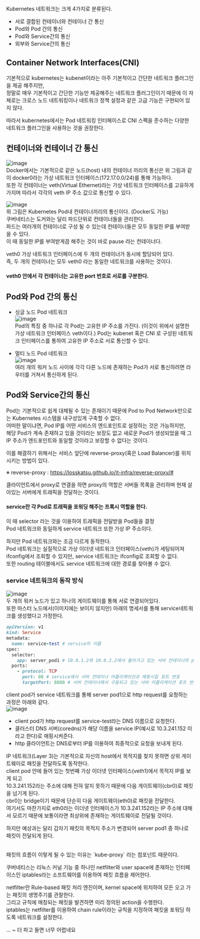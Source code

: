 Kubernetes 네트워크는 크게 4가지로 분류된다.

* 서로 결합된 컨테이너와 컨테이너 간 통신
* Pod와 Pod 간의 통신
* Pod와 Service간의 통신
* 외부와 Service간의 통신

## Container Network Interfaces(CNI)
기본적으로 kubernetes는 kubenet이라는 아주 기본적이고 간단한 네트워크 플러그인을 제공 해주지만,  
정말로 매우 기본적이고 간단한 기능만 제공해주는 네트워크 플러그인이기 때문에 이 자체로는 크로스 노드 네트워킹이나 네트워크 정책 설정과 같은 고급 기능은 구현되어 있지 않다.  

따라서 kubernetes에서는 Pod 네트워킹 인터페이스로 CNI 스펙을 준수하는 다양한 네트워크 플러그인을 사용하는 것을 권장한다.  


## 컨테이너와 컨테이너 간 통신
![image](https://user-images.githubusercontent.com/67637716/175893278-beaafd49-9c8c-4c8f-a62e-c65d0ab58b41.png)  
Docker에서는 기본적으로 같은 노드(host) 내의 컨테이너 끼리의 통신은 위 그림과 같이 docker0라는 가상 네트워크 인터페이스(172.17.0.0/24)를 통해 가능하다.  
또한 각 컨테이너는 veth(Virtual Ethernet)라는 가상 네트워크 인터페이스를 고유하게 가지며 따라서 각각의 veth IP 주소 값으로 통신할 수 있다.  

![image](https://user-images.githubusercontent.com/67637716/175893430-40f63ec1-8d9e-4ee1-844c-13729a2ee395.png)  
위 그림은 Kubernetes Pod내 컨테이너끼리의 통신이다. (Docker도 가능)  
쿠버네티스는 도커와는 달리 파드단위로 컨테이너들을 관리한다.  
파드는 여러개의 컨테이너로 구성 될 수 있는데 컨테이너들은 모두 동일한 IP를 부여받을 수 있다.  
이 때 동일한 IP를 부여받게끔 해주는 것이 바로 pause 라는 컨테이너다.  

veth0 가상 네트워크 인터페이스에 두 개의 컨테이너가 동시에 할당되어 있다.  
즉, 두 개의 컨테이너는 모두 veth0 라는 동일한 네트워크를 사용하는 것이다.  

#### veth0 안에서 각 컨테이너는 고유한 port 번호로 서로를 구분한다.  


## Pod와 Pod 간의 통신
* 싱글 노드 Pod 네트워크  
![image](https://user-images.githubusercontent.com/67637716/175895603-80bc2b16-7106-4caa-badc-2e552b254c05.png)  
Pod의 특징 중 하나로 각 Pod는 고유한 IP 주소를 가진다. (이것이 위에서 설명한 가상 네트워크 인터페이스 veth이다.)
 Pod는 kubenet 혹은 CNI 로 구성된 네트워크 인터페이스를 통하여 고유한 IP 주소로 서로 통신할 수 있다.  
 
 * 멀티 노드 Pod 네트워크  
 ![image](https://user-images.githubusercontent.com/67637716/175896209-64fcc0e0-574c-4409-a436-8996060848ae.png)  
 여러 개의 워커 노드 사이에 각각 다른 노드에 존재하는 Pod가 서로 통신하려면 라우터를 거쳐서 통신하게 된다.  
 
 
 ## Pod와 Service간의 통신
 Pod는 기본적으로 쉽게 대체될 수 있는 존재이기 때문에 Pod to Pod Network만으로는 Kubernetes 시스템을 내구성있게 구축할 수 없다.  
어떠한 말이냐면, Pod IP를 어떤 서비스의 엔드포인트로 설정하는 것은 가능하지만,  
해당 Pod가 계속 존재하고 있을 것이라는 보장도 없고 새로운 Pod가 생성되었을 때 그 IP 주소가 엔드포인트와 동일할 것이라고 보장할 수 없다는 것이다.  

이를 해결하기 위해서는 서비스 앞단에 reverse-proxy(혹은 Load Balancer)를 위치시키는 방법이 있다.  

※ reverse-proxy : https://losskatsu.github.io/it-infra/reverse-proxy/#  

클라이언트에서 proxy로 연결을 하면 proxy의 역할은 서버들 목록을 관리하며 현재 살아있는 서버에게 트래픽을 전달하는 것이다.  

#### service란 각 Pod로 트래픽을 포워딩 해주는 프록시 역할을 한다.  
이 때 selector 라는 것을 이용하여 트래픽을 전달받을 Pod들을 결정  
Pod 네트워크와 동일하게 service 네트워크 또한 가상 IP 주소이다.  

하지만 Pod 네트워크와는 조금 다르게 동작한다.  
Pod 네트워크는 실질적으로 가상 이더넷 네트워크 인터페이스(veth)가 세팅되어져 ifconfig에서 조회할 수 있지만, service 네트워크는 ifconfig로 조회할 수 없다.  
또한 routing 테이블에서도 service 네트워크에 대한 경로를 찾아볼 수 없다.  

### service 네트워크의 동작 방식
![image](https://user-images.githubusercontent.com/67637716/175899851-3d2b8ddb-d233-4769-b3b4-efafa5e3441f.png)  
두 개의 워커 노드가 있고 하나의 게이트웨이를 통해 서로 연결되어있다.  
또한 마스터 노드에서(이미지에는 보이지 않지만) 아래의 명세서를 통해 service네트워크를 생성했다고 가정한다.  
``` ruby
apiVersion: v1
kind: Service
metadata:
  name: service-test # service의 이름
spec:
  selector:
    app: server_pod1 # 10.0.1.2와 10.0.2.2에서 돌아가고 있는 서버 컨테이너의 pod 라벨
  ports:
    - protocol: TCP
      port: 80 # service에서 서버 컨테이너 어플리케이션과 매핑시킬 포트 번호
      targetPort: 8080 # 서버 컨테이너에서 구동되고 있는 서버 어플리케이션 포트 번호
```  

client pod가 service 네트워크를 통해 server pod1으로 http request를 요청하는 과정은 아래와 같다.  
![image](https://user-images.githubusercontent.com/67637716/175900314-d1fd1340-516f-490d-967e-860b02d2b2dd.png)  

* client pod가 http request를 service-test라는 DNS 이름으로 요청한다.
* 클러스터 DNS 서버(coredns)가 해당 이름을 service IP(예시로 10.3.241.152 이라고 한다)로 매핑시켜준다.
* http 클라이언트는 DNS로부터 IP를 이용하여 최종적으로 요청을 보내게 된다.

IP 네트워크(Layer 3)는 기본적으로 자신의 host에서 목적지를 찾지 못하면 상위 게이트웨이로 패킷을 전달하도록 동작한다.  
client pod 안에 들어 있는 첫번째 가상 이더넷 인터페이스(veth1)에서 목적지 IP를 보게 되고  
10.3.241.152라는 주소에 대해 전혀 알지 못하기 때문에 다음 게이트웨이(cbr0)로 패킷을 넘기게 된다.  
cbr0는 bridge이기 때문에 단순히 다음 게이트웨이(eth0)로 패킷을 전달한다.  
여기서도 마찬가지로 eth0라는 이더넷 인터페이스가 10.3.241.152라는 IP 주소에 대해서 모르기 때문에 보통이라면 최상위에 존재하는 게이트웨이로 전달될 것이다.  

하지만 예상과는 달리 갑자기 패킷의 목적지 주소가 변경되어 server pod1 중 하나로 패킷이 전달되게 된다.  

<br>
패킷의 흐름이 이렇게 될 수 있는 이유는 `kube-proxy` 라는 컴포넌트 때문이다.  

쿠버네티스는 리눅스 커널 기능 중 하나인 netfilter와 user space에 존재하는 인터페이스인 iptables라는 소프트웨어를 이용하여 패킷 흐름을 제어한다.  

netfilter란 Rule-based 패킷 처리 엔진이며, kernel space에 위치하여 모든 오고 가는 패킷의 생명주기를 관찰한다.  
그리고 규칙에 매칭되는 패킷을 발견하면 미리 정의된 action을 수행한다.  
iptables는 netfilter를 이용하여 chain rule이라는 규칙을 지정하여 패킷을 포워딩 하도록 네트워크를 설정한다.  

... ~ 더 파고 들면 너무 어렵네요

 





